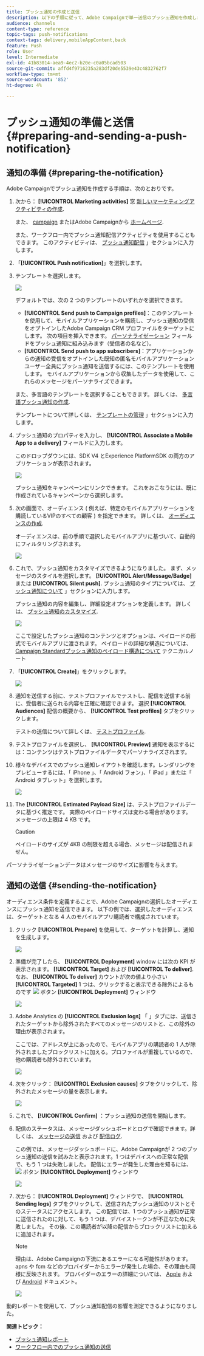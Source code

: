 ```yaml
---
title: プッシュ通知の作成と送信
description: 以下の手順に従って、Adobe Campaignで単一送信のプッシュ通知を作成します。
audience: channels
content-type: reference
topic-tags: push-notifications
context-tags: delivery,mobileAppContent,back
feature: Push
role: User
level: Intermediate
exl-id: 41b83014-aea9-4ec2-b20e-c0a05bcad503
source-git-commit: affd4f9716235a283df20de5539e43c4832762f7
workflow-type: tm+mt
source-wordcount: '852'
ht-degree: 4%

---
```


# プッシュ通知の準備と送信{#preparing-and-sending-a-push-notification}

## 通知の準備 {#preparing-the-notification}

Adobe Campaignでプッシュ通知を作成する手順は、次のとおりです。

1. 次から： **[!UICONTROL Marketing activities]** 窓 [新しいマーケティングアクティビティの作成](../../start/using/marketing-activities.md#creating-a-marketing-activity).

   また、 [campaign](../../start/using/marketing-activities.md#creating-a-marketing-activity) またはAdobe Campaignから [ホームページ](../../start/using/interface-description.md#home-page).

   また、ワークフロー内でプッシュ通知配信アクティビティを使用することもできます。 このアクティビティは、 [プッシュ通知配信](../../automating/using/push-notification-delivery.md) 」セクションに入力します。

1. 「**[!UICONTROL Push notification]**」を選択します。
1. テンプレートを選択します。

   ![](assets/push_notif_type.png)

   デフォルトでは、次の 2 つのテンプレートのいずれかを選択できます。

   * **[!UICONTROL Send push to Campaign profiles]**：このテンプレートを使用して、モバイルアプリケーションを購読し、プッシュ通知の受信をオプトインしたAdobe Campaign CRM プロファイルをターゲットにします。 次の項目を挿入できます。 [パーソナライゼーション](../../designing/using/personalization.md#inserting-a-personalization-field) フィールドをプッシュ通知に組み込みます（受信者の名など）。
   * **[!UICONTROL Send push to app subscribers]**：アプリケーションからの通知の受信をオプトインした既知の匿名モバイルアプリケーションユーザー全員にプッシュ通知を送信するには、このテンプレートを使用します。 モバイルアプリケーションから収集したデータを使用して、これらのメッセージをパーソナライズできます。

   また、多言語のテンプレートを選択することもできます。 詳しくは、 [多言語プッシュ通知の作成](../../channels/using/creating-a-multilingual-push-notification.md).

   テンプレートについて詳しくは、 [テンプレートの管理](../../start/using/marketing-activity-templates.md) 」セクションに入力します。

1. プッシュ通知のプロパティを入力し、 **[!UICONTROL Associate a Mobile App to a delivery]** フィールドに入力します。

   このドロップダウンには、SDK V4 とExperience PlatformSDK の両方のアプリケーションが表示されます。

   ![](assets/push_notif_properties.png)

   プッシュ通知をキャンペーンにリンクできます。 これをおこなうには、既に作成されているキャンペーンから選択します。

1. 次の画面で、オーディエンス ( 例えば、特定のモバイルアプリケーションを購読しているVIPのすべての顧客 ) を指定できます。 詳しくは、 [オーディエンスの作成](../../audiences/using/creating-audiences.md).

   オーディエンスは、前の手順で選択したモバイルアプリに基づいて、自動的にフィルタリングされます。

   ![](assets/push_notif_audience.png)

1. これで、プッシュ通知をカスタマイズできるようになりました。 まず、メッセージのスタイルを選択します。 **[!UICONTROL Alert/Message/Badge]** または **[!UICONTROL Silent push]**. プッシュ通知のタイプについては、 [プッシュ通知について](../../channels/using/about-push-notifications.md) 」セクションに入力します。

   プッシュ通知の内容を編集し、詳細設定オプションを定義します。 詳しくは、 [プッシュ通知のカスタマイズ](../../channels/using/customizing-a-push-notification.md).

   ![](assets/push_notif_content.png)

   ここで設定したプッシュ通知のコンテンツとオプションは、ペイロードの形式でモバイルアプリに渡されます。 ペイロードの詳細な構造については、 [Campaign Standardプッシュ通知のペイロード構造について](../../administration/using/push-payload.md) テクニカルノート

1. 「**[!UICONTROL Create]**」をクリックします。

   ![](assets/push_notif_content_2.png)

1. 通知を送信する前に、テストプロファイルでテストし、配信を送信する前に、受信者に送られる内容を正確に確認できます。 選択 **[!UICONTROL Audiences]** 配信の概要から、 **[!UICONTROL Test profiles]** タブをクリックします。

   テストの送信について詳しくは、 [テストプロファイル](../../sending/using/sending-proofs.md).

1. テストプロファイルを選択し、 **[!UICONTROL Preview]** 通知を表示するには：コンテンツはテストプロファイルデータでパーソナライズされます。
1. 様々なデバイスでのプッシュ通知レイアウトを確認します。レンダリングをプレビューするには、「 iPhone 」、「 Android フォン」、「 iPad 」または「 Android タブレット」を選択します。

   ![](assets/push_notif_preview.png)

1. The **[!UICONTROL Estimated Payload Size]** は、テストプロファイルデータに基づく推定です。 実際のペイロードサイズは変わる場合があります。 メッセージの上限は 4 KB です。

   >[!CAUTION]
   >
   >ペイロードのサイズが 4KB の制限を超える場合、メッセージは配信されません。

パーソナライゼーションデータはメッセージのサイズに影響を与えます。

## 通知の送信 {#sending-the-notification}

オーディエンス条件を定義することで、Adobe Campaignの選択したオーディエンスにプッシュ通知を送信できます。 以下の例では、選択したオーディエンスは、ターゲットとなる 4 人のモバイルアプリ購読者で構成されています。

1. クリック **[!UICONTROL Prepare]** を使用して、ターゲットを計算し、通知を生成します。

   ![](assets/push_send_1.png)

1. 準備が完了したら、 **[!UICONTROL Deployment]** window には次の KPI が表示されます。 **[!UICONTROL Target]** および **[!UICONTROL To deliver]**. なお、 **[!UICONTROL To deliver]** カウントが次の値より小さい **[!UICONTROL Targeted]** 1 つは、クリックすると表示できる除外によるものです ![](assets/lp_link_properties.png) ボタン **[!UICONTROL Deployment]** ウィンドウ

   ![](assets/push_send_2.png)

1. Adobe Analytics の **[!UICONTROL Exclusion logs]** 「 」タブには、送信されたターゲットから除外されたすべてのメッセージのリストと、この除外の理由が表示されます。

   ここでは、アドレスが上にあったので、モバイルアプリの購読者の 1 人が除外されましたブロックリストに加える。プロファイルが重複しているので、他の購読者も除外されています。

   ![](assets/push_send_5.png)

1. 次をクリック： **[!UICONTROL Exclusion causes]** タブをクリックして、除外されたメッセージの量を表示します。

   ![](assets/push_send_7.png)

1. これで、 **[!UICONTROL Confirm]** ：プッシュ通知の送信を開始します。
1. 配信のステータスは、メッセージダッシュボードとログで確認できます。詳しくは、 [メッセージの送信](../../sending/using/confirming-the-send.md) および [配信ログ](../../sending/using/monitoring-a-delivery.md#delivery-logs).

   この例では、メッセージダッシュボードに、Adobe Campaignが 2 つのプッシュ通知の送信を試みたと表示されます。1 つはデバイスへの正常な配信で、もう 1 つは失敗しました。 配信にエラーが発生した理由を知るには、 ![](assets/lp_link_properties.png) ボタン **[!UICONTROL Deployment]** ウィンドウ

   ![](assets/push_send_4.png)

1. 次から： **[!UICONTROL Deployment]** ウィンドウで、 **[!UICONTROL Sending logs]** タブをクリックして、送信されたプッシュ通知のリストとそのステータスにアクセスします。 この配信では、1 つのプッシュ通知が正常に送信されたのに対して、もう 1 つは、デバイストークンが不正なために失敗しました。 その後、この購読者が以降の配信からブロックリストに加えるに追加されます。

   >[!NOTE]
   >
   >理由は、Adobe Campaignの下流にあるエラーになる可能性があります。 apns や fcm などのプロバイダーからエラーが発生した場合、その理由も同様に反映されます。 プロバイダーのエラーの詳細については、 [Apple](https://developer.apple.com/library/content/documentation/NetworkingInternet/Conceptual/RemoteNotificationsPG/CommunicatingwithAPNs.html) および [Android](https://firebase.google.com/docs/cloud-messaging/http-server-ref) ドキュメント。

   ![](assets/push_send_6.png)

動的レポートを使用して、プッシュ通知配信の影響を測定できるようになりました。

**関連トピック：**

* [プッシュ通知レポート](../../reporting/using/push-notification-report.md)
* [ワークフロー内でのプッシュ通知の送信](../../automating/using/push-notification-delivery.md)
